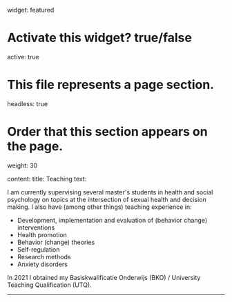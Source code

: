 widget: featured

# Activate this widget? true/false
active: true

# This file represents a page section.
headless: true

# Order that this section appears on the page.
weight: 30

content:
      title: Teaching
      text: 
      
I am currently supervising several master's students in health and social psychology on topics at the intersection of sexual health and decision making. I also have (among other things) teaching experience in:

- Development, implementation and evaluation of (behavior change) interventions
- Health promotion
- Behavior (change) theories
- Self-regulation
- Research methods
- Anxiety disorders

In 2021 I obtained my Basiskwalificatie Onderwijs (BKO) / University Teaching Qualification (UTQ).

---
